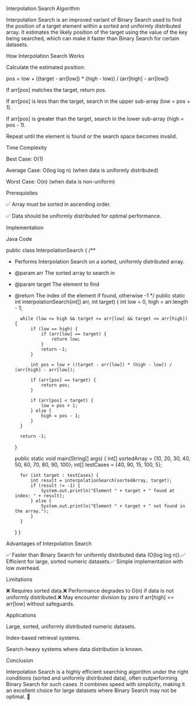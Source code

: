 Interpolation Search Algorithm

Interpolation Search is an improved variant of Binary Search used to find the position of a target element within a sorted and uniformly distributed array. It estimates the likely position of the target using the value of the key being searched, which can make it faster than Binary Search for certain datasets.

How Interpolation Search Works

Calculate the estimated position:

pos = low + ((target - arr[low]) * (high - low)) / (arr[high] - arr[low])

If arr[pos] matches the target, return pos.

If arr[pos] is less than the target, search in the upper sub-array (low = pos + 1).

If arr[pos] is greater than the target, search in the lower sub-array (high = pos - 1).

Repeat until the element is found or the search space becomes invalid.

Time Complexity

Best Case: O(1)

Average Case: O(log log n) (when data is uniformly distributed)

Worst Case: O(n) (when data is non-uniform)

Prerequisites

✅ Array must be sorted in ascending order.

✅ Data should be uniformly distributed for optimal performance.

Implementation

Java Code

public class InterpolationSearch {
/**
* Performs Interpolation Search on a sorted, uniformly distributed array.
* @param arr The sorted array to search in
* @param target The element to find
* @return The index of the element if found, otherwise -1
*/
public static int interpolationSearch(int[] arr, int target) {
int low = 0, high = arr.length - 1;

        while (low <= high && target >= arr[low] && target <= arr[high]) {
            if (low == high) {
                if (arr[low] == target) {
                    return low;
                }
                return -1;
            }

            int pos = low + ((target - arr[low]) * (high - low)) / (arr[high] - arr[low]);

            if (arr[pos] == target) {
                return pos;
            }

            if (arr[pos] < target) {
                low = pos + 1;
            } else {
                high = pos - 1;
            }
        }

        return -1;
    }

    public static void main(String[] args) {
        int[] sortedArray = {10, 20, 30, 40, 50, 60, 70, 80, 90, 100};
        int[] testCases = {40, 90, 15, 100, 5};

        for (int target : testCases) {
            int result = interpolationSearch(sortedArray, target);
            if (result != -1) {
                System.out.println("Element " + target + " found at index: " + result);
            } else {
                System.out.println("Element " + target + " not found in the array.");
            }
        }
    }
}

Advantages of Interpolation Search

✅ Faster than Binary Search for uniformly distributed data (O(log log n)).✅ Efficient for large, sorted numeric datasets.✅ Simple implementation with low overhead.

Limitations

❌ Requires sorted data.❌ Performance degrades to O(n) if data is not uniformly distributed.❌ May encounter division by zero if arr[high] == arr[low] without safeguards.

Applications

Large, sorted, uniformly distributed numeric datasets.

Index-based retrieval systems.

Search-heavy systems where data distribution is known.

Conclusion

Interpolation Search is a highly efficient searching algorithm under the right conditions (sorted and uniformly distributed data), often outperforming Binary Search for such cases. It combines speed with simplicity, making it an excellent choice for large datasets where Binary Search may not be optimal. 🚀